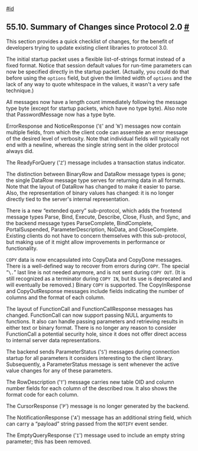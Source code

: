 [#id](#PROTOCOL-CHANGES)

## 55.10. Summary of Changes since Protocol 2.0 [#](#PROTOCOL-CHANGES)

This section provides a quick checklist of changes, for the benefit of developers trying to update existing client libraries to protocol 3.0.

The initial startup packet uses a flexible list-of-strings format instead of a fixed format. Notice that session default values for run-time parameters can now be specified directly in the startup packet. (Actually, you could do that before using the `options` field, but given the limited width of `options` and the lack of any way to quote whitespace in the values, it wasn't a very safe technique.)

All messages now have a length count immediately following the message type byte (except for startup packets, which have no type byte). Also note that PasswordMessage now has a type byte.

ErrorResponse and NoticeResponse ('`E`' and '`N`') messages now contain multiple fields, from which the client code can assemble an error message of the desired level of verbosity. Note that individual fields will typically not end with a newline, whereas the single string sent in the older protocol always did.

The ReadyForQuery ('`Z`') message includes a transaction status indicator.

The distinction between BinaryRow and DataRow message types is gone; the single DataRow message type serves for returning data in all formats. Note that the layout of DataRow has changed to make it easier to parse. Also, the representation of binary values has changed: it is no longer directly tied to the server's internal representation.

There is a new “extended query” sub-protocol, which adds the frontend message types Parse, Bind, Execute, Describe, Close, Flush, and Sync, and the backend message types ParseComplete, BindComplete, PortalSuspended, ParameterDescription, NoData, and CloseComplete. Existing clients do not have to concern themselves with this sub-protocol, but making use of it might allow improvements in performance or functionality.

`COPY` data is now encapsulated into CopyData and CopyDone messages. There is a well-defined way to recover from errors during `COPY`. The special “`\.`” last line is not needed anymore, and is not sent during `COPY OUT`. (It is still recognized as a terminator during `COPY IN`, but its use is deprecated and will eventually be removed.) Binary `COPY` is supported. The CopyInResponse and CopyOutResponse messages include fields indicating the number of columns and the format of each column.

The layout of FunctionCall and FunctionCallResponse messages has changed. FunctionCall can now support passing NULL arguments to functions. It also can handle passing parameters and retrieving results in either text or binary format. There is no longer any reason to consider FunctionCall a potential security hole, since it does not offer direct access to internal server data representations.

The backend sends ParameterStatus ('`S`') messages during connection startup for all parameters it considers interesting to the client library. Subsequently, a ParameterStatus message is sent whenever the active value changes for any of these parameters.

The RowDescription ('`T`') message carries new table OID and column number fields for each column of the described row. It also shows the format code for each column.

The CursorResponse ('`P`') message is no longer generated by the backend.

The NotificationResponse ('`A`') message has an additional string field, which can carry a “payload” string passed from the `NOTIFY` event sender.

The EmptyQueryResponse ('`I`') message used to include an empty string parameter; this has been removed.